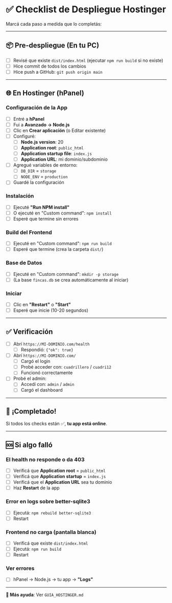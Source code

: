 # ✅ Checklist de Despliegue Hostinger

Marcá cada paso a medida que lo completás:

---

## 📦 Pre-despliegue (En tu PC)

- [ ] Revisé que existe `dist/index.html` (ejecutar `npm run build` si no existe)
- [ ] Hice commit de todos los cambios
- [ ] Hice push a GitHub: `git push origin main`

---

## 🌐 En Hostinger (hPanel)

### Configuración de la App

- [ ] Entré a **hPanel**
- [ ] Fui a **Avanzado → Node.js**
- [ ] Clic en **Crear aplicación** (o Editar existente)
- [ ] Configuré:
  - [ ] **Node.js version**: 20
  - [ ] **Application root**: `public_html`
  - [ ] **Application startup file**: `index.js`
  - [ ] **Application URL**: mi dominio/subdominio
- [ ] Agregué variables de entorno:
  - [ ] `DB_DIR` = `storage`
  - [ ] `NODE_ENV` = `production`
- [ ] Guardé la configuración

### Instalación

- [ ] Ejecuté **"Run NPM install"**
- [ ] O ejecuté en "Custom command": `npm install`
- [ ] Esperé que termine sin errores

### Build del Frontend

- [ ] Ejecuté en "Custom command": `npm run build`
- [ ] Esperé que termine (crea la carpeta `dist/`)

### Base de Datos

- [ ] Ejecuté en "Custom command": `mkdir -p storage`
- [ ] (La base `fincas.db` se crea automáticamente al iniciar)

### Iniciar

- [ ] Clic en **"Restart"** o **"Start"**
- [ ] Esperé que inicie (10-20 segundos)

---

## ✅ Verificación

- [ ] Abrí `https://MI-DOMINIO.com/health`
  - [ ] Respondió: `{"ok": true}`
  
- [ ] Abrí `https://MI-DOMINIO.com/`
  - [ ] Cargó el login
  - [ ] Probé acceder con: `cuadrillero` / `cuadri12`
  - [ ] Funcionó correctamente

- [ ] Probé el admin:
  - [ ] Accedí con: `admin` / `admin`
  - [ ] Cargó el dashboard

---

## 🎉 ¡Completado!

Si todos los checks están ✅, **tu app está online**.

---

## 🆘 Si algo falló

### El health no responde o da 403

- [ ] Verificá que **Application root** = `public_html`
- [ ] Verificá que **Application startup** = `index.js`
- [ ] Verificá que el **Application URL** sea tu dominio
- [ ] Haz **Restart** de la app

### Error en logs sobre better-sqlite3

- [ ] Ejecutá: `npm rebuild better-sqlite3`
- [ ] Restart

### Frontend no carga (pantalla blanca)

- [ ] Verificá que existe `dist/index.html`
- [ ] Ejecutá: `npm run build`
- [ ] Restart

### Ver errores

- [ ] hPanel → Node.js → tu app → **"Logs"**

---

**📖 Más ayuda**: Ver `GUIA_HOSTINGER.md`
